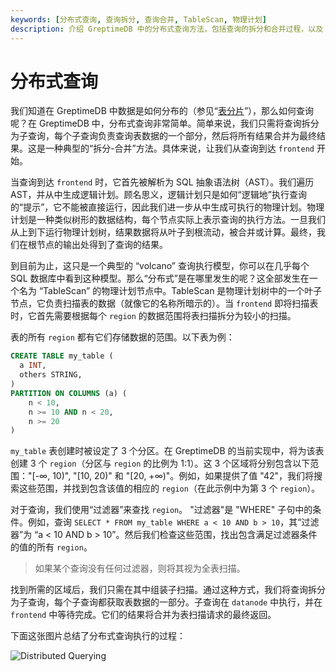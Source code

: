 ```yaml
---
keywords: [分布式查询, 查询拆分, 查询合并, TableScan, 物理计划]
description: 介绍 GreptimeDB 中的分布式查询方法，包括查询的拆分和合并过程，以及 TableScan 节点的作用。
---
```


# 分布式查询

我们知道在 GreptimeDB 中数据是如何分布的（参见“[表分片][1]”），那么如何查询呢？在 GreptimeDB 中，分布式查询非常简单。简单来说，我们只需将查询拆分为子查询，每个子查询负责查询表数据的一个部分，然后将所有结果合并为最终结果。这是一种典型的“拆分-合并”方法。具体来说，让我们从查询到达 `frontend` 开始。

当查询到达 `frontend` 时，它首先被解析为 SQL 抽象语法树（AST）。我们遍历 AST，并从中生成逻辑计划。顾名思义，逻辑计划只是如何“逻辑地”执行查询的“提示”，它不能被直接运行，因此我们进一步从中生成可执行的物理计划。物理计划是一种类似树形的数据结构，每个节点实际上表示查询的执行方法。一旦我们从上到下运行物理计划树，结果数据将从叶子到根流动，被合并或计算。最终，我们在根节点的输出处得到了查询的结果。

到目前为止，这只是一个典型的 “volcano” 查询执行模型，你可以在几乎每个 SQL 数据库中看到这种模型。那么“分布式”是在哪里发生的呢？这全部发生在一个名为 “TableScan” 的物理计划节点中。TableScan 是物理计划树中的一个叶子节点，它负责扫描表的数据（就像它的名称所暗示的）。当 `frontend` 即将扫描表时，它首先需要根据每个 `region` 的数据范围将表扫描拆分为较小的扫描。

[1]: ./table-sharding.md

表的所有 `region` 都有它们存储数据的范围。以下表为例：

```sql
CREATE TABLE my_table (
  a INT,
  others STRING,
)
PARTITION ON COLUMNS (a) (
    n < 10,
    n >= 10 AND n < 20,
    n >= 20
)
```

`my_table` 表创建时被设定了 3 个分区。在 GreptimeDB 的当前实现中，将为该表创建 3 个 `region`（分区与 `region` 的比例为 1:1）。这 3 个区域将分别包含以下范围："[-∞, 10)", "[10, 20)" 和 "[20, +∞)"。例如，如果提供了值 "42"，我们将搜索这些范围，并找到包含该值的相应的 `region`（在此示例中为第 3 个 `region`）。

对于查询，我们使用“过滤器”来查找 `region`。 "过滤器"是 "WHERE" 子句中的条件。例如，查询 `SELECT * FROM my_table WHERE a < 10 AND b > 10`，其“过滤器”为 “a < 10 AND b > 10”。然后我们检查这些范围，找出包含满足过滤器条件的值的所有 `region`。

> 如果某个查询没有任何过滤器，则将其视为全表扫描。

找到所需的区域后，我们只需在其中组装子扫描。通过这种方式，我们将查询拆分为子查询，每个子查询都获取表数据的一部分。子查询在 `datanode` 中执行，并在 `frontend` 中等待完成。它们的结果将合并为表扫描请求的最终返回。

下面这张图片总结了分布式查询执行的过程：

![Distributed Querying](/distributed-querying.png)
